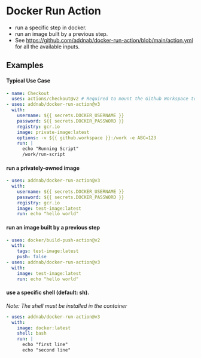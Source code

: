 # Docker Run Action

- run a specific step in docker.
- run an image built by a previous step.
- See https://github.com/addnab/docker-run-action/blob/main/action.yml for all the available inputs.

## Examples

#### Typical Use Case

```yaml
- name: Checkout
  uses: actions/checkout@v2 # Required to mount the Github Workspace to a volume
- uses: addnab/docker-run-action@v3
  with:
    username: ${{ secrets.DOCKER_USERNAME }}
    password: ${{ secrets.DOCKER_PASSWORD }}
    registry: gcr.io
    image: private-image:latest
    options: -v ${{ github.workspace }}:/work -e ABC=123
    run: |
      echo "Running Script"
      /work/run-script
```

#### run a privately-owned image
```yaml
- uses: addnab/docker-run-action@v3
  with:
    username: ${{ secrets.DOCKER_USERNAME }}
    password: ${{ secrets.DOCKER_PASSWORD }}
    registry: gcr.io
    image: test-image:latest
    run: echo "hello world"
```

#### run an image built by a previous step
```yaml
- uses: docker/build-push-action@v2
  with:
    tags: test-image:latest
    push: false
- uses: addnab/docker-run-action@v3
  with:
    image: test-image:latest
    run: echo "hello world"
```


#### use a specific shell (default: sh).
*Note: The shell must be installed in the container*
```yaml
- uses: addnab/docker-run-action@v3
  with:
    image: docker:latest
    shell: bash
    run: |
      echo "first line"
      echo "second line"
```
